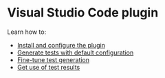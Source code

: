 # Visual Studio Code plugin

Learn how to:

* [Install and configure the plugin](vscode-install-and-configure.md)
* [Generate tests with default configuration](vscode-generate-tests.md)
* [Fine-tune test generation](vscode-fine-tune.md)
* [Get use of test results](vscode-get-use-of-results.md)



   